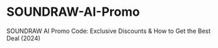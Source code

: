 # SOUNDRAW-AI-Promo
SOUNDRAW AI Promo Code: Exclusive Discounts &amp; How to Get the Best Deal (2024)
